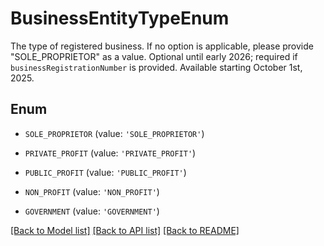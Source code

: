 # BusinessEntityTypeEnum

The type of registered business. If no option is applicable, please provide \"SOLE_PROPRIETOR\" as a value. Optional until early 2026; required if `businessRegistrationNumber` is provided. Available starting October 1st, 2025.

## Enum

* `SOLE_PROPRIETOR` (value: `'SOLE_PROPRIETOR'`)

* `PRIVATE_PROFIT` (value: `'PRIVATE_PROFIT'`)

* `PUBLIC_PROFIT` (value: `'PUBLIC_PROFIT'`)

* `NON_PROFIT` (value: `'NON_PROFIT'`)

* `GOVERNMENT` (value: `'GOVERNMENT'`)

[[Back to Model list]](../README.md#documentation-for-models) [[Back to API list]](../README.md#documentation-for-api-endpoints) [[Back to README]](../README.md)


